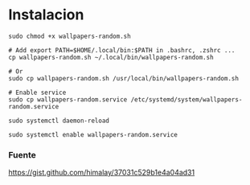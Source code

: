 # Instalacion

```
sudo chmod +x wallpapers-random.sh

# Add export PATH=$HOME/.local/bin:$PATH in .bashrc, .zshrc ...
cp wallpapers-random.sh ~/.local/bin/wallpapers-random.sh

# Or
sudo cp wallpapers-random.sh /usr/local/bin/wallpapers-random.sh

# Enable service
sudo cp wallpapers-random.service /etc/systemd/system/wallpapers-random.service

sudo systemctl daemon-reload

sudo systemctl enable wallpapers-random.service
```

### Fuente
https://gist.github.com/himalay/37031c529b1e4a04ad31